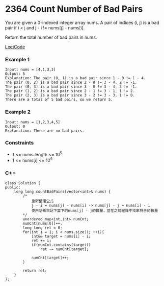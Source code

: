 # 2364 Count Number of Bad Pairs

You are given a 0-indexed integer array nums. A pair of indices (i, j) is a bad pair if i < j and j - i != nums[j] - nums[i].

Return the total number of bad pairs in nums.

[LeetCode](https://leetcode.cn/problems/count-number-of-bad-pairs/)

### Example 1

```
Input: nums = [4,1,3,3]
Output: 5
Explanation: The pair (0, 1) is a bad pair since 1 - 0 != 1 - 4.
The pair (0, 2) is a bad pair since 2 - 0 != 3 - 4, 2 != -1.
The pair (0, 3) is a bad pair since 3 - 0 != 3 - 4, 3 != -1.
The pair (1, 2) is a bad pair since 2 - 1 != 3 - 1, 1 != 2.
The pair (2, 3) is a bad pair since 3 - 2 != 3 - 3, 1 != 0.
There are a total of 5 bad pairs, so we return 5.
```

### Example 2

```
Input: nums = [1,2,3,4,5]
Output: 0
Explanation: There are no bad pairs.
```

### Constraints

* 1 <= nums.length <= 10<sup>5</sup>
* 1 <= nums[i] <= 10<sup>9</sup>


### C++ 

```
class Solution {
public:
    long long countBadPairs(vector<int>& nums) {
        /*
            重新整理公式
            j - i = nums[j] - nums[i] -> nums[j] - j = nums[i] - i
            使用哈希來記下當下的nums[j] - j的數量，並在之前紀錄中找串符合的數量
        */
        unordered_map<int,int> numCnt;
        numCnt[nums[0]]++;
        long long ret = 0;
        for(int i = 1; i < nums.size(); ++i){
            int&& target = nums[i] - i;
            ret += i;
            if(numCnt.contains(target))
                ret -= numCnt[target];

            numCnt[target]++;
        }   
        
        return ret;
    }
};
```